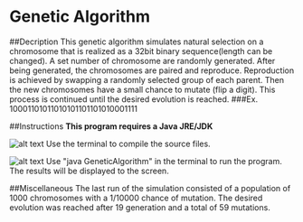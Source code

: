 # Genetic Algorithm

##Decription
This genetic algorithm simulates natural selection on a chromosome that is realized as a 32bit binary sequence(length can be changed). A set number of chromosome are randomly generated. After being generated, the chromosomes are paired and reproduce. Reproduction is achieved by swapping a randomly selected group of each parent. Then the new chromosomes have a small chance to mutate (flip a digit). This process is continued until the desired evolution is reached.
###Ex. 10001101011010101101101010001111

##Instructions
**This program requires a Java JRE/JDK**

![alt text](http://i.imgur.com/5SuY7hj.jpg "Compile In Terminal")
Use the terminal to compile the source files.

![alt text](http://i.imgur.com/UeQ1lac.jpg "Run The Program")
Use "java GeneticAlgorithm" in the terminal to run the program. The results will be displayed to the screen.

##Miscellaneous
The last run of the simulation consisted of a population of 1000 chromosomes with a 1/10000 chance of mutation.
The desired evolution was reached after 19 generation and a total of 59 mutations.
